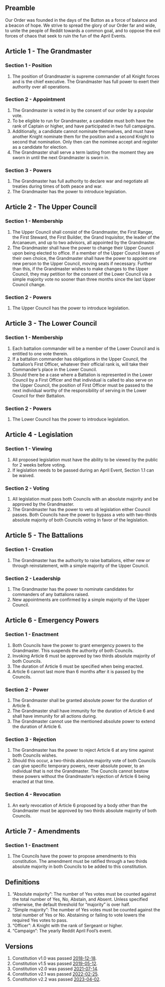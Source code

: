 [Version: 2.4]: #

## Preamble

Our Order was founded in the days of the Button as a force of balance and a beacon of hope. We strive to spread the glory of our Order far and wide, to unite the people of Reddit towards a common goal, and to oppose the evil forces of chaos that seek to ruin the fun of the April Events.

## Article 1 - The Grandmaster

### Section 1 - Position
1. The position of Grandmaster is supreme commander of all Knight forces and is the chief executive. The Grandmaster has full power to exert their authority over all operations.

### Section 2 - Appointment
1. The Grandmaster is voted in by the consent of our order by a popular vote.
2. To be eligible to run for Grandmaster, a candidate must both have the rank of Captain or higher, and have participated in two full campaigns.
3. Additionally, a candidate cannot nominate themselves, and must have another Knight nominate them for the position and a second Knight to second that nomination. Only then can the nominee accept and register as a candidate for election.
3. The Grandmaster shall serve a term lasting from the moment they are sworn in until the next Grandmaster is sworn in.

### Section 3 - Powers
1. The Grandmaster has full authority to declare war and negotiate all treaties during times of both peace and war.
2. The Grandmaster has the power to introduce legislation.

## Article 2 - The Upper Council

### Section 1 - Membership
1. The Upper Council shall consist of the Grandmaster, the First Ranger, the First Steward, the First Builder, the Grand Inquisitor, the leader of the Arcanaeum, and up to two advisors, all appointed by the Grandmaster.
2. The Grandmaster shall have the power to change their Upper Council upon being elected to office. If a member of the Upper Council leaves of their own choice, the Grandmaster shall have the power to appoint one new person to the Upper Council, moving seats if necessary. Further than this, if the Grandmaster wishes to make changes to the Upper Council, they may petition for the consent of the Lower Council via a simple majority vote no sooner than three months since the last Upper Council change.

### Section 2 - Powers
1. The Upper Council has the power to introduce legislation.

## Article 3 - The Lower Council

### Section 1 - Membership
1. Each battalion commander will be a member of the Lower Council and is entitled to one vote therein.
2. If a battalion commander has obligations in the Upper Council, the battalion’s First Officer, whatever their official rank is, will take their Commander’s place in the Lower Council.
3. Should there be a case where a Battalion is represented in the Lower Council by a First Officer and that individual is called to also serve on the Upper Council, the position of First Officer must be passed to the next individual worthy of the responsibility of serving in the Lower Council for their Battalion.

### Section 2 - Powers
1. The Lower Council has the power to introduce legislation.

## Article 4 - Legislation

### Section 1 - Viewing
1. All proposed legislation must have the ability to be viewed by the public for 2 weeks before voting.
2. If legislation needs to be passed during an April Event, Section 1.1 can be waived.

### Section 2 - Voting
1. All legislation must pass both Councils with an absolute majority and be approved by the Grandmaster.
2. The Grandmaster has the power to veto all legislation either Council passes. Both Councils have the power to bypass a veto with two-thirds absolute majority of both Councils voting in favor of the legislation.

## Article 5 - The Battalions

### Section 1 - Creation
1. The Grandmaster has the authority to raise battalions, either new or through reinstatement, with a simple majority of the Upper Council.

### Section 2 - Leadership
1. The Grandmaster has the power to nominate candidates for commanders of any battalions raised.
2. New appointments are confirmed by a simple majority of the Upper Council.

## Article 6 - Emergency Powers

### Section 1 - Enactment
1. Both Councils have the power to grant emergency powers to the Grandmaster. This suspends the authority of both Councils.
2. Invoking Article 6 must be approved by two thirds absolute majority of both Councils.
3. The duration of Article 6 must be specified when being enacted.
4. Article 6 cannot last more than 6 months after it is passed by the Councils.

### Section 2 - Power
1. The Grandmaster shall be granted absolute power for the duration of Article 6.
2. The Grandmaster shall have immunity for the duration of Article 6 and shall have immunity for all actions during.
3. The Grandmaster cannot use the mentioned absolute power to extend the duration of Article 6.

### Section 3 - Rejection
1. The Grandmaster has the power to reject Article 6 at any time against both Councils wishes.
2. Should this occur, a two-thirds absolute majority vote of both Councils can give specific temporary powers, never absolute power, to an individual that is not the Grandmaster. The Councils cannot bestow these powers without the Grandmaster’s rejection of Article 6 being enacted at that time.

### Section 4 - Revocation
1. An early revocation of Article 6 proposed by a body other than the Grandmaster must be approved by two thirds absolute majority of both Councils.

## Article 7 - Amendments

### Section 1 - Enactment
1. The Councils have the power to propose amendments to this constitution. The amendment must be ratified through a two thirds absolute majority in both Councils to be added to this constitution.

## Definitions

1. “Absolute majority”: The number of Yes votes must be counted against the total number of Yes, No, Abstain, and Absent. Unless specified otherwise, the default threshold for “majority” is over half.
2. “Simple majority”: The number of Yes votes must be counted against the total number of Yes or No. Abstaining or failing to vote lowers the required Yes votes to pass.
3. “Officer”: A Knight with the rank of Sergeant or higher.
4. “Campaign”: The yearly Reddit April Fool’s event.

## Versions

1. Constitution v1.0 was passed [2018-12-18](../Laws/6-301%20Constitution.md).
2. Constitution v1.5 was passed [2019-05-12](../Laws/6-303%20Vindicator%20Maximus%20Act.md).
3. Constitution v2.0 was passed [2021-07-14](../Laws/7-301%20Constitutional%20Rearrangement%20Act.md).
4. Constitution v2.1 was passed [2022-02-25](../Laws/7-302%20Constitutional%20Revision%20Act.md).
5. Constitution v2.2 was passed [2023-04-02](../Laws/8-104%20Election%20Act.md).

